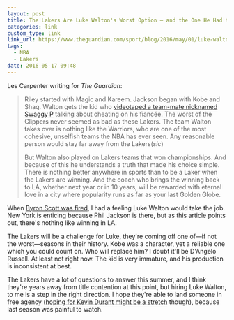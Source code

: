 ```yaml
---
layout: post
title: The Lakers Are Luke Walton's Worst Option – and the One He Had to Take | The Guardian
categories: link
custom_type: link
link_url: https://www.theguardian.com/sport/blog/2016/may/01/luke-walton-los-angeles-lakers-coach-nba
tags:
  - NBA
  - Lakers
date: 2016-05-17 09:48
---
```

Les Carpenter writing for *The Guardian*:

> Riley started with Magic and Kareem. Jackson began with Kobe and Shaq. Walton gets the kid who [videotaped a team-mate nicknamed Swaggy P](http://espn.go.com/nba/story/_/id/15100584/dangelo-russell-los-angeles-lakers-apologizes-recording-nick-young-conversation) talking about cheating on his fiancée. The worst of the Clippers never seemed as bad as these Lakers. The team Walton takes over is nothing like the Warriors, who are one of the most cohesive, unselfish teams the NBA has ever seen. Any reasonable person would stay far away from the Lakers(*sic*)
> 
> But Walton also played on Lakers teams that won championships. And because of this he understands a truth that made his choice simple. There is nothing better anywhere in sports than to be a Laker when the Lakers are winning. And the coach who brings the winning back to LA, whether next year or in 10 years, will be rewarded with eternal love in a city where popularity runs as far as your last Golden Globe.

When [Byron Scott was fired](http://www.si.com/nba/2016/04/25/lakers-byron-scott-fired-kobe-bryant-dangelo-russell-nick-young), I had a feeling Luke Walton would take the job. New York is enticing because Phil Jackson is there, but as this article points out, there's nothing like winning in LA.

The Lakers will be a challenge for Luke, they're coming off one of—if not the worst—seasons in their history. Kobe was a character, yet a reliable one which you could count on. Who will replace him? I doubt it'll be D'Angelo Russell. At least not right now. The kid is very immature, and his production is inconsistent at best.

The Lakers have a lot of questions to answer this summer, and I think they're years away from title contention at this point, but hiring Luke Walton, to me is a step in the right direction. I hope they're able to land someone in free agency ([hoping for Kevin Durant might be a stretch](http://www.si.com/nba/2016/04/25/lakers-byron-scott-fired-kobe-bryant-dangelo-russell-nick-young) though), because last season was painful to watch.
